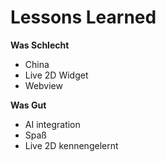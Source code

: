 <div class="h-full flex flex-col">

# Lessons Learned
  <div class="flex flex-1 flex-col mb-14">
    <div class="grid grid-cols-[50%_50%] gap-4">
      <!-- First col -->
      <div>
        <p><strong>Was Schlecht</strong></p>
        <ul>
          <li>China</li>
          <li>Live 2D Widget</li>
          <li>Webview</li>
        </ul>
      </div>
      <div>
        <p><strong>Was Gut</strong></p>
        <ul>
          <li>AI integration</li>
          <li>Spaß</li>
          <li>Live 2D kennengelernt</li>
        </ul>
      </div>
    </div>
  </div>
</div>

<Footer />

<style>
p {
  margin-top: 0rem;
  margin-bottom: 0rem;
}
</style>

